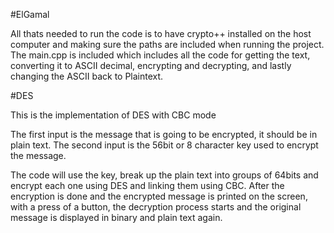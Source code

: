 
#ElGamal 

All thats needed to run the code is to have crypto++ installed on the host computer and making sure the paths are included when running the project.
The main.cpp is included which includes all the code for getting the text, converting it to ASCII decimal, encrypting and decrypting, and lastly changing the ASCII back to Plaintext.



#DES

This is the implementation of DES with CBC mode

The first input is the message that is going to be encrypted, it should be in plain text.
The second input is the 56bit or 8 character key used to encrypt the message.

The code will use the key, break up the plain text into groups of 64bits and encrypt each one using DES and linking them using CBC.
After the encryption is done and the encrypted message is printed on the screen, with a press of a button, the decryption process starts and the original message is displayed in binary and plain text again.

 